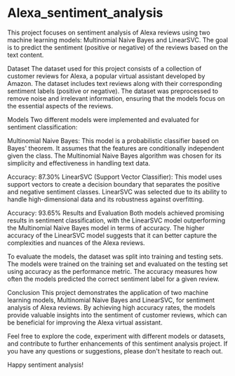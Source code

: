 # Alexa_sentiment_analysis

This project focuses on sentiment analysis of Alexa reviews using two machine learning models: Multinomial Naive Bayes and LinearSVC. The goal is to predict the sentiment (positive or negative) of the reviews based on the text content.

Dataset
The dataset used for this project consists of a collection of customer reviews for Alexa, a popular virtual assistant developed by Amazon. The dataset includes text reviews along with their corresponding sentiment labels (positive or negative). The dataset was preprocessed to remove noise and irrelevant information, ensuring that the models focus on the essential aspects of the reviews.

Models
Two different models were implemented and evaluated for sentiment classification:

Multinomial Naive Bayes: This model is a probabilistic classifier based on Bayes' theorem. It assumes that the features are conditionally independent given the class. The Multinomial Naive Bayes algorithm was chosen for its simplicity and effectiveness in handling text data.

Accuracy: 87.30%
LinearSVC (Support Vector Classifier): This model uses support vectors to create a decision boundary that separates the positive and negative sentiment classes. LinearSVC was selected due to its ability to handle high-dimensional data and its robustness against overfitting.

Accuracy: 93.65%
Results and Evaluation
Both models achieved promising results in sentiment classification, with the LinearSVC model outperforming the Multinomial Naive Bayes model in terms of accuracy. The higher accuracy of the LinearSVC model suggests that it can better capture the complexities and nuances of the Alexa reviews.

To evaluate the models, the dataset was split into training and testing sets. The models were trained on the training set and evaluated on the testing set using accuracy as the performance metric. The accuracy measures how often the models predicted the correct sentiment label for a given review.

Conclusion
This project demonstrates the application of two machine learning models, Multinomial Naive Bayes and LinearSVC, for sentiment analysis of Alexa reviews. By achieving high accuracy rates, the models provide valuable insights into the sentiment of customer reviews, which can be beneficial for improving the Alexa virtual assistant.

Feel free to explore the code, experiment with different models or datasets, and contribute to further enhancements of this sentiment analysis project. If you have any questions or suggestions, please don't hesitate to reach out.

Happy sentiment analysis!
